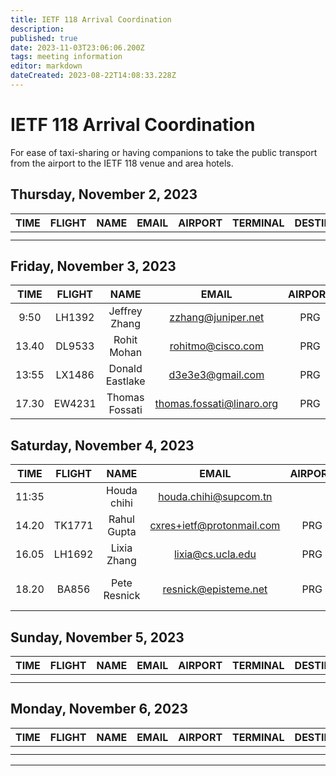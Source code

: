 ```yaml
---
title: IETF 118 Arrival Coordination
description: 
published: true
date: 2023-11-03T23:06:06.200Z
tags: meeting information
editor: markdown
dateCreated: 2023-08-22T14:08:33.228Z
---
```


# IETF 118 Arrival Coordination
For ease of taxi-sharing or having companions to take the public transport from the airport to the IETF 118 venue and area hotels.

## Thursday, November 2, 2023
|  TIME  | FLIGHT |      NAME     |  EMAIL  | AIRPORT | TERMINAL | DESTINATION | NOTES |
|:------:|:------:|:-------------:|:-------:|:-------:|:--------:|:-----------:|:-----:|
|  |   |    |    |     |          |     | |
|  |   |    |    |     |          |     | |

## Friday, November 3, 2023
|  TIME  | FLIGHT |      NAME     |  EMAIL  | AIRPORT | TERMINAL | DESTINATION | NOTES |
|:------:|:------:|:-------------:|:-------:|:-------:|:--------:|:-----------:|:-----:|
| 9:50 |  LH1392 | Jeffrey Zhang  | zzhang@juniper.net|     PRG   |  2   | IETF meeting venue         | |
|  13.40 | DL9533 | Rohit Mohan    | rohitmo@cisco.com         | PRG | 2 | IETF meeting venue | - |
| 13:55 | LX1486 | Donald Eastlake | d3e3e3@gmail.com | PRG | 2 | IETF meetng venue  | |
|  17.30 | EW4231 | Thomas Fossati | thomas.fossati@linaro.org | PRG | 2 | IETF meeting venue | - |

## Saturday, November 4, 2023

|  TIME  | FLIGHT |      NAME     |  EMAIL  | AIRPORT | TERMINAL | DESTINATION | NOTES |
|:------:|:------:|:-------------:|:-------:|:-------:|:--------:|:-----------:|:-----:|
| 11:35  |    |  Houda chihi   |   houda.chihi@supcom.tn       |     | |                |     |
|  14.20 | TK1771 | Rahul Gupta | cxres+ietf@protonmail.com | PRG | 2 | IETF meeting venue | - |
|  16.05 | LH1692 | Lixia Zhang | lixia@cs.ucla.edu | PRG | 2 | IETF meeting venue | - |
|  18.20 | BA856 | Pete Resnick | resnick@episteme.net | PRG | 1 | B&B Hotel (across street from Hilton) | - |


## Sunday, November 5, 2023
|  TIME  | FLIGHT |      NAME     |  EMAIL  | AIRPORT | TERMINAL | DESTINATION | NOTES |
|:------:|:------:|:-------------:|:-------:|:-------:|:--------:|:-----------:|:-----:|
|  |   |    |    |     |          |     | |
|  |   |    |    |     |          |     | |

## Monday, November 6, 2023
|  TIME  | FLIGHT |      NAME     |  EMAIL  | AIRPORT | TERMINAL | DESTINATION | NOTES |
|:------:|:------:|:-------------:|:-------:|:-------:|:--------:|:-----------:|:-----:|
|  |   |    |    |     |          |     | |
|  |   |    |    |     |          |     | |

---

